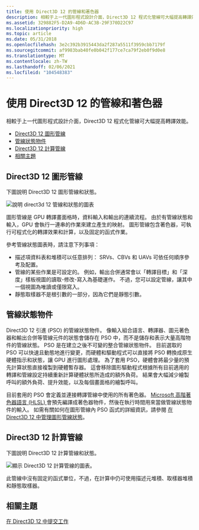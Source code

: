 ```yaml
---
title: 使用 Direct3D 12 的管線和著色器
description: 相較于上一代圖形程式設計介面，Direct3D 12 程式化管線可大幅提高轉譯效能。
ms.assetid: 329882F5-D2A9-4D6D-AC3B-29F370D22C97
ms.localizationpriority: high
ms.topic: article
ms.date: 05/31/2018
ms.openlocfilehash: 3e2c392b3915443da2f287a5511f3959cbb7179f
ms.sourcegitcommit: af9983bab40fe0b042f177ce7ca79f2eb0f9d0e8
ms.translationtype: MT
ms.contentlocale: zh-TW
ms.lasthandoff: 02/06/2021
ms.locfileid: "104548383"
---
```

# <a name="pipelines-and-shaders-with-direct3d-12"></a>使用 Direct3D 12 的管線和著色器

相較于上一代圖形程式設計介面，Direct3D 12 程式化管線可大幅提高轉譯效能。

-   [Direct3D 12 圖形管線](#direct3d-12-graphics-pipeline)
-   [管線狀態物件](#pipeline-state-objects)
-   [Direct3D 12 計算管線](#direct3d-12-compute-pipeline)
-   [相關主題](#related-topics)

## <a name="direct3d-12-graphics-pipeline"></a>Direct3D 12 圖形管線

下圖說明 Direct3D 12 圖形管線和狀態。

![說明 direct3d 12 管線和狀態的圖表](images/pipeline.png)

圖形管線是 GPU 轉譯畫面格時，資料輸入和輸出的連續流程。 由於有管線狀態和輸入，GPU 會執行一連串的作業來建立產生的映射。 圖形管線包含著色器，可執行可程式化的轉譯效果和計算，以及固定的函式作業。

參考管線狀態圖表時，請注意下列事項：

-   描述項資料表和堆積可以任意排列： SRVs、CBVs 和 UAVs 可依任何順序參考及配置。
-   管線的某些作業是可設定的。 例如，輸出合併通常會以「轉譯目標」和「深度」樣板視圖的讀取-修改-寫入為基礎運作。 不過，您可以設定管線，讓其中一個視圖為唯讀或僅限寫入。
-   靜態取樣器不是根引數的一部分，因為它們是靜態引數。

## <a name="pipeline-state-objects"></a>管線狀態物件

Direct3D 12 引進 (PSO) 的管線狀態物件。 像輸入組合語言、轉譯器、圖元著色器和輸出合併等管線元件的狀態會儲存在 PSO 中，而不是儲存和表示大量高階物件的管線狀態。 PSO 是在建立之後不可變的整合管線狀態物件。 目前選取的 PSO 可以快速且動態地進行變更，而硬體和驅動程式可以直接將 PSO 轉換成原生硬體指示和狀態，讓 GPU 進行圖形處理。 為了套用 PSO，硬體會將最少量的預先計算狀態直接複製到硬體暫存器。 這會移除圖形驅動程式根據所有目前適用的轉譯和管線設定持續重新計算硬體狀態所造成的額外負荷。 結果會大幅減少繪製呼叫的額外負荷、提升效能，以及每個畫面格的繪製呼叫。

目前套用的 PSO 會定義並連接轉譯管線中使用的所有著色器。 [Microsoft 高階著色器語言 (HLSL) ](/windows/desktop/direct3dhlsl/dx-graphics-hlsl) 會預先編譯成著色器物件，然後在執行時間用來當做管線狀態物件的輸入。 如需有關如何在圖形管線內 PSO 函式的詳細資訊，請參閱 [在 Direct3D 12 中管理圖形管線狀態](managing-graphics-pipeline-state-in-direct3d-12.md)。

## <a name="direct3d-12-compute-pipeline"></a>Direct3D 12 計算管線

下圖說明 Direct3D 12 計算管線和狀態。

![顯示 Direct3D 12 計算管線的圖表。](images/compute-pipeline.png)

此管線中沒有固定的函式單位，不過，在計算中仍可使用描述元堆積、取樣器堆積和靜態取樣器。

## <a name="related-topics"></a>相關主題

<dl> <dt>

[在 Direct3D 12 中提交工作](command-queues-and-command-lists.md)
</dt> </dl>

 

 
